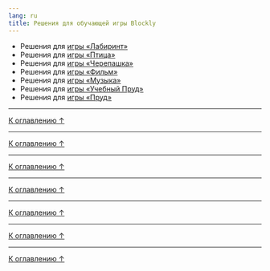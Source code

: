 ```yaml
---
lang: ru
title: Решения для обучающей игры Blockly 
---
```


- Решения для [игры «Лабиринт»](#maze)
- Решения для [игры «Птица»](#bird)
- Решения для [игры «Черепашка»](#turtle)
- Решения для [игры «Фильм»](#movie)
- Решения для [игры «Музыка»](#music)
- Решения для [игры «Учебный Пруд»](#pond-tutor)
- Решения для [игры «Пруд»](#pond-duck)

***

<span id="maze"></span><script src="https://gist.githubusercontent.com/a1ip/ae75bcf06fd0085e0523932971b56e91.js"></script>

[К оглавлению ↑](#)

***

<span id="bird"></span><script src="https://gist.githubusercontent.com/a1ip/953f63308c7a1aedc30fbcaa7bb62d36.js"></script>

[К оглавлению ↑](#)

***

<span id="turtle"></span><script src="https://gist.githubusercontent.com/a1ip/b7fce4f6a23e79badced8fa5ee7aa220.js"></script>

[К оглавлению ↑](#)

***

<span id="movie"></span><script src="https://gist.githubusercontent.com/a1ip/f85f4a268545c95b0608fddfc516874d.js"></script>

[К оглавлению ↑](#)

***

<span id="music"></span><script src="https://gist.githubusercontent.com/a1ip/6a8300ccd5506d17d4849667ac71b22f.js"></script>

[К оглавлению ↑](#)

***

<span id="pond-tutor"></span><script src="https://gist.githubusercontent.com/a1ip/c9b097f7197d7e28911c153732a30719.js"></script>

[К оглавлению ↑](#)

***

<span id="pond-duck"></span><script src="https://gist.githubusercontent.com/a1ip/0cd4d539857be125ff9df75c932ea0f7.js"></script>

[К оглавлению ↑](#)
